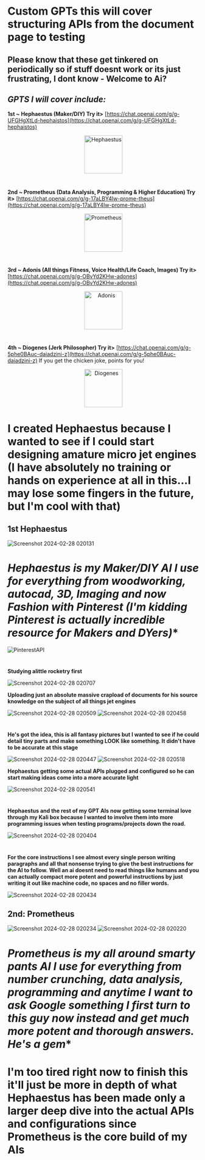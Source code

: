 # Custom GPTs this will cover structuring APIs from the document page to testing 

## Please know that these get tinkered on periodically so if stuff doesnt work or its just frustrating, I dont know - Welcome to Ai?

## *GPTS I will cover include:*

**1st ~ Hephaestus (Maker/DIY) Try it>** [https://chat.openai.com/g/g-UFGHgXtLd-hephaistos](https://chat.openai.com/g/g-UFGHgXtLd-hephaistos)

<p align="center">
  <img src="https://github.com/TreadSoftly/Projects/assets/121847455/bb562900-1e15-4c2d-98f4-b6b8cbdfff50" alt="Hephaestus" width="100"/>
</p>

#

**2nd ~ Prometheus (Data Analysis, Programming & Higher Education) Try it>** [https://chat.openai.com/g/g-17aLBY4Iw-prome-theus](https://chat.openai.com/g/g-17aLBY4Iw-prome-theus)

<p align="center">
  <img src="https://github.com/TreadSoftly/Projects/assets/121847455/096402bf-f3fe-42d7-a46a-58e3c7057dc8" alt="Prometheus" width="100"/>
</p>

#

**3rd ~ Adonis (All things Fitness, Voice Health/Life Coach, Images) Try it>** [https://chat.openai.com/g/g-OBvYd2KHw-adones](https://chat.openai.com/g/g-OBvYd2KHw-adones)

<p align="center">
  <img src="https://github.com/TreadSoftly/Projects/assets/121847455/114ba9d7-d57f-4962-af78-5bcebac2c330" alt="Adonis" width="100"/>
</p>

#

**4th ~ Diogenes (Jerk Philosopher) Try it>** [https://chat.openai.com/g/g-5phe0BAuc-daiadzini-z](https://chat.openai.com/g/g-5phe0BAuc-daiadzini-z)
If you get the chicken joke, points for you!
<p align="center">
  <img src="https://github.com/TreadSoftly/Projects/assets/121847455/3703dc34-f696-4efe-b106-462d50b444b3" alt="Diogenes" width="100"/>
</p>

#

 # I created Hephaestus because I wanted to see if I could start designing amature micro jet engines (I have absolutely no training or hands on experience at all in this...I may lose some fingers in the future, but I'm cool with that)
 
## 1st Hephaestus 

![Screenshot 2024-02-28 020131](https://github.com/TreadSoftly/Projects/assets/121847455/0c78ac86-2a92-4cbe-9160-05f3d36ef936)

#

# *Hephaestus is my Maker/DIY AI I use for everything from woodworking, autocad, 3D, Imaging and now Fashion with Pinterest (I'm kidding Pinterest is actually incredible resource for Makers and DYers)**

![PinterestAPI](https://github.com/TreadSoftly/Projects/assets/121847455/59fe2743-ac69-4e78-bea5-ba0bcbfea853)

#
**Studying alittle rocketry first** 

![Screenshot 2024-02-28 020707](https://github.com/TreadSoftly/Projects/assets/121847455/a72c3a91-da96-4da4-bf85-1126e32a532a)

**Uploading just an absolute massive crapload of documents for his source knowledge on the subject of all things jet engines**

![Screenshot 2024-02-28 020509](https://github.com/TreadSoftly/Projects/assets/121847455/93672d55-7d09-4b06-88bd-fee1f4d830f6)
![Screenshot 2024-02-28 020458](https://github.com/TreadSoftly/Projects/assets/121847455/97e06422-6e92-4253-9f94-95a9315ef740)

#

**He's got the idea, this is all fantasy pictures but I wanted to see if he could detail tiny parts and make something LOOK like something. It didn't have to be accurate at this stage**

![Screenshot 2024-02-28 020447](https://github.com/TreadSoftly/Projects/assets/121847455/33dcc59e-3bef-49e4-93bc-9719d29bd1ac)
![Screenshot 2024-02-28 020518](https://github.com/TreadSoftly/Projects/assets/121847455/caaee078-9f2d-49d9-a913-23dfc3595044)

**Hephaestus getting some actual APIs plugged and configured so he can start making ideas come into a more accurate light**

![Screenshot 2024-02-28 020541](https://github.com/TreadSoftly/Projects/assets/121847455/d8121540-c6b1-4cb6-a1c2-263516003ed7)

#

**Hephaestus and the rest of my GPT AIs now getting some terminal love through my Kali box because I wanted to involve them into more programming issues when testing programs/projects down the road.**

![Screenshot 2024-02-28 020404](https://github.com/TreadSoftly/Projects/assets/121847455/9aa49f73-a4fc-450e-8ae2-5f641b069f6f)

#

**For the core instructions I see almost every single person writing paragraphs and all that nonsense trying to give the best instructions for the AI to follow.**
**Well an ai doesnt need to read things like humans and you can actually compact more potent and powerful instructions by just writing it out like machine code, no spaces and no filler words.**

![Screenshot 2024-02-28 020434](https://github.com/TreadSoftly/Projects/assets/121847455/8f301bf3-e41a-46fd-8c16-55913f2ce0bd)

##

## 2nd: Prometheus

![Screenshot 2024-02-28 020234](https://github.com/TreadSoftly/Projects/assets/121847455/eccc81f3-e611-4dd8-99d6-faa794c0e8cd)
![Screenshot 2024-02-28 020220](https://github.com/TreadSoftly/Projects/assets/121847455/24862656-ff63-483f-98e7-63adcfcc4912)

#

# *Prometheus is my all around smarty pants AI I use for everything from number crunching, data analysis, programming and anytime I want to ask Google something I first turn to this guy now instead and get much more potent and thorough answers. He's a gem**

##

# **I'm too tired right now to finish this it'll just be more in depth of what Hephaestus has been made only a larger deep dive into the actual APIs and configurations since Prometheus is the core build of my AIs**

#








